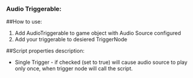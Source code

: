 ### Audio Triggerable:
##How to use:
1) Add AudioTriggerable to game object with Audio Source configured
2) Add your triggerable to desiered TriggerNode

##Script properties description:
 - Single Trigger - if checked (set to true) will cause audio source to play only once, when trigger node will call the script. 